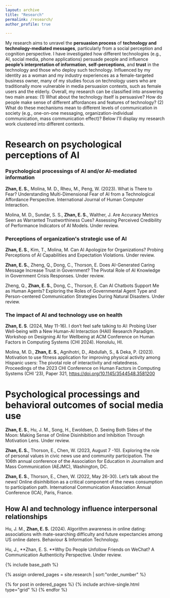 ```yaml
---
layout: archive
title: "Research"
permalink: /research/
author_profile: true

---
```


My research aims to unravel the **persuasion process** of **technology and technology-mediated messages**, particularly from a social perception and cognition perspective. I have investigated how different technologies (e.g., AI, social media, phone applications) persuade people and influence **people’s interpretation of information**, **self-perceptions**, and **trust** in the technology and those who deploy such technology. Influenced by my identity as a woman and my industry experiences as a female-targeted business owner, many of my studies focus on technology users who are traditionally more vulnerable in media persuasion contexts, such as female users and the elderly. Overall, my research can be classified into answering two main areas: (1) What about the technology itself is persuasive? How do people make sense of different affordances and features of technology? (2) What do these mechanisms mean to different levels of communication in society (e.g., one-on-one messaging, organization-individual communication, mass communication effect)? Below I'll display my research work clustered into different contexts.

# Research on psychological perceptions of AI
### Psychological processings of AI and/or AI-mediated information
**Zhan, E. S.**, Molina, M. D., Rheu, M., Peng, W. (2023). What is There to Fear? Understanding Multi-Dimensional Fear of AI from a Technological Affordance Perspective. International Journal of Human Computer Interaction. 

Molina, M. D., Sundar, S. S., **Zhan, E. S.**, Walther, J. Are Accuracy Metrics Seen as Warranted Trustworthiness Cues? Assessing Perceived Credibility of Performance Indicators of AI Models. Under review.

### Perceptions of organization's strategic use of AI
**Zhan, E. S**., Kim, T., Molina, M. Can AI Apologize for Organizations? Probing Perceptions of AI Capabilities and Expectation Violations. Under review.

**Zhan, E. S.**, Zheng, Q., Dong, C., Thorson, E. Does AI-Generated Caring Message Increase Trust in Government? The Pivotal Role of AI Knowledge in Government Crisis Responses. Under review.

Zheng, Q., **Zhan, E. S.**, Dong, C., Thorson, E. Can AI Chatbots Support Me as Human Agents? Exploring the Roles of Governmental Agent Type and Person-centered Communication Strategies During Natural Disasters. Under review.

### The impact of AI and technology use on health
**Zhan, E. S**. (2024, May 11-16). I don’t feel safe talking to AI: Probing User Well-being with a New Human-AI Interaction (HAII) Research Paradigm. Workshop on Designing AI for Wellbeing at ACM Conference on Human Factors in Computing Systems (CHI 2024). Honolulu, HI.

Molina, M. D., **Zhan, E. S**., Agnihotri, D., Abdullah, S., & Deka, P. (2023). Motivation to use fitness application for improving physical activity among Hispanic users: The pivotal role of interactivity and relatedness. Proceedings of the 2023 CHI Conference on Human Factors in Computing Systems (CHI ’23), Paper 321, https://doi.org/10.1145/3544548.3581200


# Psychological processings and behavioral outcomes of social media use
**Zhan, E. S**., Hu, J. M., Song, H., Ewoldsen, D. Seeing Both Sides of the Moon: Making Sense of Online Disinhibition and Inhibition Through Motivation Lens. Under review.

**Zhan, E. S.**, Thorson, E., Chen, W. (2023, August 7 -10). Exploring the role of personal values in civic news use and community participation. The 106th annual conference of the Association for Education in Journalism and Mass Communication (AEJMC), Washington, DC.

**Zhan, E. S**., Thorson, E., Chen, W. (2022, May 26-30). Let’s talk about the news! Online disinhibition as a critical component of the news consumption to participation path. International Communication Association Annual Conference (ICA), Paris, France.

## How AI and technology influence interpersonal relationships
Hu, J. M., **Zhan, E. S.** (2024). Algorithm awareness in online dating: associations with mate-searching difficulty and future expectancies among US online daters. Behaviour & Information Technology. 

Hu, J., **Zhan, E. S. **Why Do People Unfollow Friends on WeChat? A Communication Authenticity Perspective. Under review.



<nbsp>

{% include base_path %}

{% assign ordered_pages = site.research | sort:"order_number" %}

{% for post in ordered_pages %}
  {% include archive-single.html type="grid" %}
{% endfor %}

